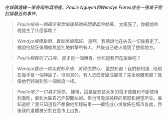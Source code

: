 _在城鎮邊緣一家昏暗的酒吧裡，Paulie Nguyen和Wendye Flores坐在一張桌子旁討論最近的事件。_

> _Paulie指向一個顯示著燃燒建築物新聞畫面的螢幕。_ 太瘋狂了，你聽說昨晚發生了什麼事嗎？

> _Wendye慢慢點頭，看起來很驚訝。_ 是啊，我聽說他在失去一切後暴走了。據說他發狂後開始無差別地射擊所有人，然後自己放火燒毀了整個地方。

> _Paulie輕輕吹了口哨。_ 那才是一個傳奇。你知道我們在說誰吧？

> _Wendye露出一排尖銳的牙齒，笑得很開心。_ 當然知道！我們都知道...他現在幾乎是一個神話了。但說真的，有人怎麼會變成那樣？完全脫離現實？就像他們跨越到另一個維度一樣。

> _Paulie喝了一口酒才回答。_ 據傳，這是從安裝太多的電子裝置和不斷使用刺激劑，直到大腦自己炸裂開始的。但也可能是純粹的憤怒和絕望所生。誰知道呢？我只知道我不想像他那樣結束——被切成小塊散佈在城市各處，然後我的遺體被分割在黑市上出售。
